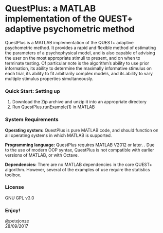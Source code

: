 # QuestPlus: a MATLAB implementation of the QUEST+ adaptive psychometric method

QuestPlus is a MATLAB implementation of the QUEST+ adaptive psychometric method. It provides a rapid and flexible method of estimating the parameters of a psychophysical model, and is also capable of advising the user on the most appropriate stimuli to present, and on when to terminate testing. Of particular note is the algorithm’s ability to use prior information, its ability to determine the maximally informative stimulus on each trial, its ability to fit arbitrarily complex models, and its ability to vary multiple stimulus properties simultaneously.

### Quick Start: Setting up
1. Download the Zip archive and unzip it into an appropriate directory
2. Run QuestPlus.runExample(1) in MATLAB

### System Requirements
**Operating system:**
QuestPlus is pure MATLAB code, and should function on all operating systems in which MATLAB is supported.

**Programming language:**
QuestPlus requires MATLAB V2012 or later. . Due to the use of modern OOP syntax, QuestPlus is not compatible with earlier versions of MATLAB, or with Octave.

**Dependencies:**
There are no MATLAB dependencies in the core QUEST+ algorithm. However, several of the examples of use require the statistics toolbox.

### License
GNU GPL v3.0

### Enjoy!
@petejonze  
28/09/2017
